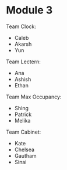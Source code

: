 # Module 3

Team Clock:

* Caleb
* Akarsh
* Yun

Team Lectern:

* Ana
* Ashish
* Ethan
  
Team Max Occupancy:

* Shing
* Patrick
* Melika

Team Cabinet:

* Kate
* Chelsea
* Gautham
* Sinai









